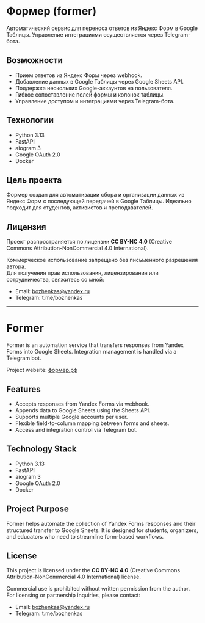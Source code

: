 # Формер (former)

Автоматический сервис для переноса ответов из Яндекс Форм в Google Таблицы. Управление интеграциями осуществляется через Telegram-бота.

## Возможности
- Прием ответов из Яндекс Форм через webhook.
- Добавление данных в Google Таблицы через Google Sheets API.
- Поддержка нескольких Google-аккаунтов на пользователя.
- Гибкое сопоставление полей формы и колонок таблицы.
- Управление доступом и интеграциями через Telegram-бота.

## Технологии
- Python 3.13
- FastAPI
- aiogram 3
- Google OAuth 2.0
- Docker

## Цель проекта
Формер создан для автоматизации сбора и организации данных из Яндекс Форм с последующей передачей в Google Таблицы. Идеально подходит для студентов, активистов и преподавателей.

## Лицензия
Проект распространяется по лицензии **CC BY-NC 4.0** (Creative Commons Attribution-NonCommercial 4.0 International).

Коммерческое использование запрещено без письменного разрешения автора.  
Для получения прав использования, лицензирования или сотрудничества, свяжитесь со мной:

- Email: bozhenkas@yandex.ru
- Telegram: t.me/bozhenkas

---

# Former

Former is an automation service that transfers responses from Yandex Forms into Google Sheets. Integration management is handled via a Telegram bot.

Project website: [формер.рф](https://формер.рф)

## Features
- Accepts responses from Yandex Forms via webhook.
- Appends data to Google Sheets using the Sheets API.
- Supports multiple Google accounts per user.
- Flexible field-to-column mapping between forms and sheets.
- Access and integration control via Telegram bot.

## Technology Stack
- Python 3.13
- FastAPI
- aiogram 3
- Google OAuth 2.0
- Docker

## Project Purpose
Former helps automate the collection of Yandex Forms responses and their structured transfer to Google Sheets. It is designed for students, organizers, and educators who need to streamline form-based workflows.

## License
This project is licensed under the **CC BY-NC 4.0** (Creative Commons Attribution-NonCommercial 4.0 International) license.

Commercial use is prohibited without written permission from the author.  
For licensing or partnership inquiries, please contact:

- Email: bozhenkas@yandex.ru
- Telegram: t.me/bozhenkas
